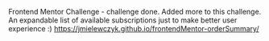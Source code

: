 Frontend Mentor Challenge - challenge done.
Added more to this challenge. An expandable list of available subscriptions just to make better user experience :)
https://jmielewczyk.github.io/frontendMentor-orderSummary/
